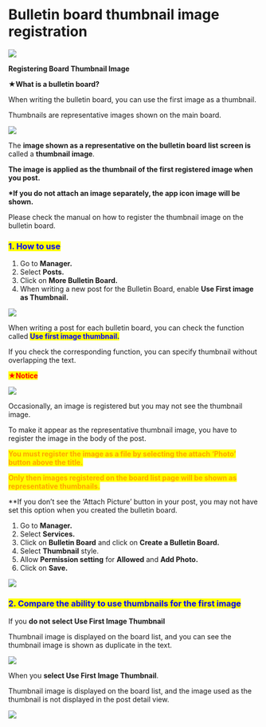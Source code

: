 # Bulletin board thumbnail image registration

![](https://support.swing2app.com/wp-content/uploads/2018/09/thumbnail.png)

**Registering Board Thumbnail Image**

**★What is a bulletin board?**

When writing the bulletin board, you can use the first image as a thumbnail.

Thumbnails are representative images shown on the main board.

![](https://support.swing2app.com/wp-content/uploads/2018/09/41@3x.png)

The **image shown as a representative on the bulletin board list screen is** called a **thumbnail image**.

**The image is applied as the thumbnail of the first registered image when you post.**

**\*If you do not attach an image separately, the app icon image will be shown.**

Please check the manual on how to register the thumbnail image on the bulletin board.



### <mark style="color:blue;">**1. How to use**</mark>

1. Go to **Manager.**
2. Select **Posts.**&#x20;
3. Click on **More Bulletin Board.**
4. &#x20;When writing a new post for the Bulletin Board, enable **Use First image as Thumbnail.**

![](https://support.swing2app.com/wp-content/uploads/2018/09/ib-1.png)

When writing a post for each bulletin board, you can check the function called <mark style="color:blue;">**Use first image thumbnail.**</mark>

If you check the corresponding function, you can specify thumbnail without overlapping the text.



<mark style="color:red;">**★Notice**</mark>

![](https://support.swing2app.com/wp-content/uploads/2018/09/htmlit.png)

Occasionally, an image is registered but you may not see the thumbnail image.

To make it appear as the representative thumbnail image, you have to register the image in the body of the post.

<mark style="color:orange;">**You must register the image as a file by selecting the attach ‘Photo’ button above the title.**</mark>

<mark style="color:orange;">**Only then images registered on the board list page will be shown as representative thumbnails.**</mark>

\*\*If you don’t see the ‘Attach Picture’ button in your post, you may not have set this option when you created the bulletin board.



1. Go to **Manager.**
2. Select **Services.**
3. Click on **Bulletin Board** and click on **Create a Bulletin Board.**
4. Select **Thumbnail** style.
5. Allow **Permission setting** for **Allowed** and **Add Photo.**
6. Click on **Save.**

![](https://support.swing2app.com/wp-content/uploads/2018/09/b47.png)



### <mark style="color:blue;">**2. Compare the ability to use thumbnails for the first image**</mark>

If you **do not select Use First Image Thumbnail**

Thumbnail image is displayed on the board list, and you can see the thumbnail image is shown as duplicate in the text.

![](https://support.swing2app.com/wp-content/uploads/2018/09/tb.png)

When you **select Use First Image Thumbnail**.

Thumbnail image is displayed on the board list, and the image used as the thumbnail is not displayed in the post detail view.

![](https://support.swing2app.com/wp-content/uploads/2018/09/tb1.png)
